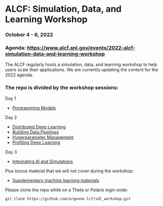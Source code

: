 # ALCF: Simulation, Data, and Learning Workshop
### October 4 - 6, 2022
### Agenda: https://www.alcf.anl.gov/events/2022-alcf-simulation-data-and-learning-workshop

The ALCF regularly hosts a simulation, data, and learning workshop to help users scale their applications. We are currently updating the content for the 2022 agenda.

### The repo is divided by the workshop sessions:
Day 1 
  * [Programming Models](programmingModels)

Day 2
   * [Distributed Deep Learning](distributedDeepLearning)
   * [Building Data Pipelines](dataPipelines)
   * [Hyperparameter Management](hyperparameterManagement)
   * [Profiling Deep Learning](profilingDeepLearning)

Day 3
   * [Integrating Al and Simulations](couplingSimulationML)

Plus bonus material that we will not cover during the workshop:
   * [Supplementary machine learning materials](extraMachineLearningMaterials)

Please clone the repo while on a Theta or Polaris login node:

```
git clone https://github.com/argonne-lcf/sdl_workshop.git
```
